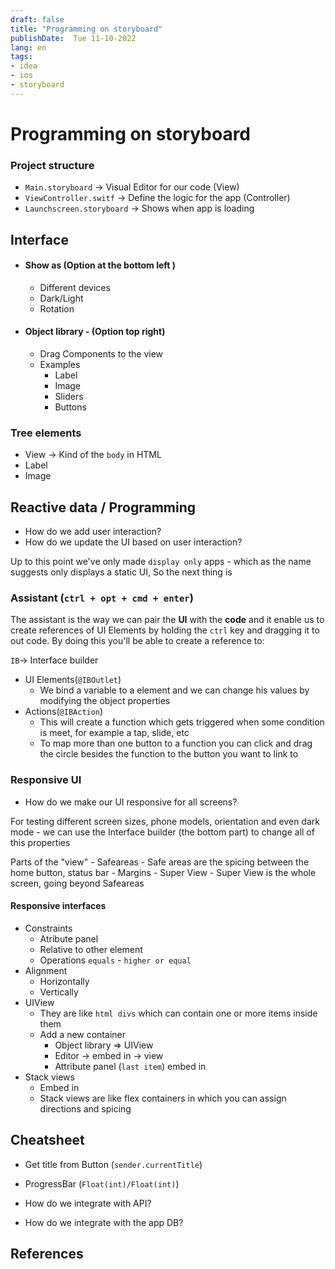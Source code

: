 ```yaml
---
draft: false
title: "Programming on storyboard"
publishDate:  Tue 11-10-2022
lang: en
tags:
- idea
- ios
- storyboard
---
```

# Programming on storyboard

### Project  structure

- `Main.storyboard` -> Visual Editor for our code (View)
- `ViewController.switf` -> Define the logic for the app (Controller)
- `Launchscreen.storyboard` -> Shows when app is loading

## Interface

- #### Show as  (Option at the bottom left )
	- Different devices
	- Dark/Light
	- Rotation

- #### Object library - (Option top right) 
	-  Drag Components to the view
	- Examples
		- Label
		- Image
		- Sliders
		- Buttons


### Tree elements
- View -> Kind of the `body` in HTML
- Label
- Image





## Reactive data / Programming
- How do we add user interaction? 
- How do we update the UI based on user interaction?

Up to this point we've only made `display only` apps - which as the name suggests only displays a static UI, So the next thing is 


### Assistant  (`ctrl + opt + cmd + enter`)
The assistant is the way we can pair the **UI** with the **code**  and it enable us to create references of  UI Elements by holding the `ctrl` key and dragging it to out code. By doing this you'll be able to create a reference to:

`IB`-> Interface builder
- UI Elements(`@IBOutlet`)
	- We bind a variable to a element and we can change his values by modifying the object properties
- Actions(`@IBAction`)
	- This will create a function which gets triggered when some condition is meet, for example a tap, slide, etc
	- To map more than one button to a function you can click and drag the circle besides the function to the button you want to link to 



### Responsive UI
- How do we make our UI responsive for all screens?

For testing different screen sizes, phone models, orientation and even dark mode - we can use the Interface builder (the bottom part) to change all of this properties


Parts of the "view"
	- Safeareas 
		- Safe areas are the spicing between the home button, status bar
	- Margins
	- Super View 
		- Super View is the whole screen, going beyond Safeareas

#### Responsive interfaces

- Constraints 
	- Atribute panel
	- Relative to other element
	- Operations `equals` - `higher or equal`
- Alignment 
	- Horizontally
	- Vertically
- UIView
	- They are like `html divs` which can contain one or more items inside them
	- Add a new container
		- Object library => UIView
		- Editor -> embed in -> view
		- Attribute panel (`last item`) embed in
- Stack views
	- Embed in
	- Stack views are like flex containers in which you can assign directions and spicing 



## Cheatsheet
- Get title from Button (`sender.currentTitle`)
- ProgressBar (`Float(int)/Float(int)`)


- How do we integrate with API?
- How do we integrate with the app DB?




## References
